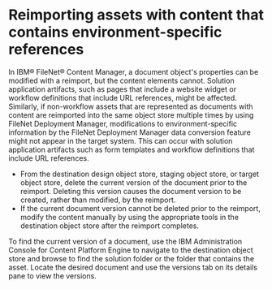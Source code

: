 # Reimporting assets with content that contains environment-specific references

In IBM®
FileNet® Content Manager, a
document object's properties can be modified with a reimport, but the content elements cannot.
Solution application artifacts, such as pages that include a website widget or workflow definitions
that include URL references, might be affected. Similarly, if non-workflow assets that are
represented as documents with content are reimported into the same object store multiple times by
using FileNet Deployment
Manager, modifications
to environment-specific information by the FileNet Deployment
Manager data conversion feature might
not appear in the target system. This can occur with solution application artifacts such as form
templates and workflow definitions that include URL references.

- From the destination design object store, staging object store,
or target object store, delete the current version of the document
prior to the reimport. Deleting this version causes the document version
to be created, rather than modified, by the reimport.
- If the current document version cannot be deleted prior to the
reimport, modify the content manually by using the appropriate tools
in the destination object store after the reimport completes.

To find the current version of a document, use the IBM Administration Console for
Content Platform Engine to navigate to the destination
object store and browse to find the solution folder or the folder
that contains the asset. Locate the desired document and use the versions tab
on its details pane to view the versions.